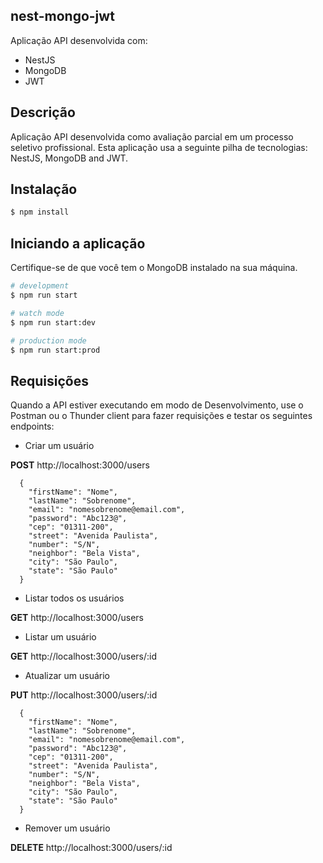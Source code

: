 ## nest-mongo-jwt
Aplicação API desenvolvida com:
- NestJS
- MongoDB
- JWT

## Descrição
Aplicação API desenvolvida como avaliação parcial em um processo seletivo profissional. Esta aplicação usa a seguinte pilha de tecnologias: NestJS, MongoDB and JWT.

## Instalação

```bash
$ npm install
```

## Iniciando a aplicação

Certifique-se de que você tem o MongoDB instalado na sua máquina.

```bash
# development
$ npm run start

# watch mode
$ npm run start:dev

# production mode
$ npm run start:prod
```

## Requisições

Quando a API estiver executando em modo de Desenvolvimento, use o Postman ou o Thunder client para fazer requisições e testar os seguintes endpoints:

- Criar um usuário

**POST** http://localhost:3000/users
```
  {
    "firstName": "Nome",
    "lastName": "Sobrenome",
    "email": "nomesobrenome@email.com",
    "password": "Abc123@",
    "cep": "01311-200",
    "street": "Avenida Paulista",
    "number": "S/N",
    "neighbor": "Bela Vista",
    "city": "São Paulo",
    "state": "São Paulo"
  }
```

- Listar todos os usuários

**GET** http://localhost:3000/users

- Listar um usuário

**GET** http://localhost:3000/users/:id

- Atualizar um usuário

**PUT** http://localhost:3000/users/:id
```
  {
    "firstName": "Nome",
    "lastName": "Sobrenome",
    "email": "nomesobrenome@email.com",
    "password": "Abc123@",
    "cep": "01311-200",
    "street": "Avenida Paulista",
    "number": "S/N",
    "neighbor": "Bela Vista",
    "city": "São Paulo",
    "state": "São Paulo"
  }
```

- Remover um usuário

**DELETE** http://localhost:3000/users/:id
